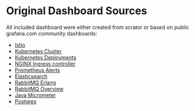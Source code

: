 # Original Dashboard Sources

All included dashboard were either created from scrator or
based on public grafana.com community dashboards:

- [Istio](https://grafana.com/orgs/istio)
- [Kubernetes Cluster](https://grafana.com/grafana/dashboards/8721)
- [Kubernetes Deployments](https://grafana.com/grafana/dashboards/741)
- [NGINX Ingress controller](https://grafana.com/grafana/dashboards/9614)
- [Prometheus Alerts](https://grafana.com/grafana/dashboards/5450)
- [Elasticsearch](https://grafana.com/grafana/dashboards/2322)
- [RabbitMQ Erlang](https://grafana.com/grafana/dashboards/11350)
- [RabbitMQ Overview](https://grafana.com/grafana/dashboards/10991)
- [Java Micrometer](https://grafana.com/grafana/dashboards/4701)
- [Postgres](https://grafana.com/grafana/dashboards/9628)
